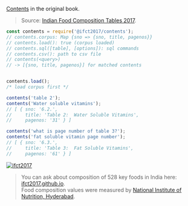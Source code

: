 [Contents] in the original book.
> Source: [Indian Food Composition Tables 2017].

```javascript
const contents = require('@ifct2017/contents');
// contents.corpus: Map {sno => {sno, title, pagenos}}
// contents.load(): true (corpus loaded)
// contents.sql([table], [options]): sql commands
// contents.csv(): path to csv file
// contents(<query>)
// -> [{sno, title, pagenos}] for matched contents


contents.load();
/* load corpus first */

contents('table 2');
contents('Water soluble vitamins');
// [ { sno: '6.2.',
//     title: 'Table 2:  Water Soluble Vitamins',
//     pagenos: '31' } ]

contents('what is page number of table 3?');
contents('fat soluble vitamin page number');
// [ { sno: '6.3.',
//     title: 'Table 3:  Fat Soluble Vitamins',
//     pagenos: '61' } ]
```


[![ifct2017](http://ifct2017.com/ifct_2017.jpg)](https://www.npmjs.com/package/ifct2017)
> You can ask about composition of 528 key foods in India here: [ifct2017.github.io].<br>
> Food composition values were measured by [National Institute of Nutrition, Hyderabad].

[Indian Food Composition Tables 2017]: http://ifct2017.com/
[Contents]: https://github.com/ifct2017/contents/blob/master/index.csv
[ifct2017.github.io]: https://ifct2017.github.io
[National Institute of Nutrition, Hyderabad]: https://www.nin.res.in/
